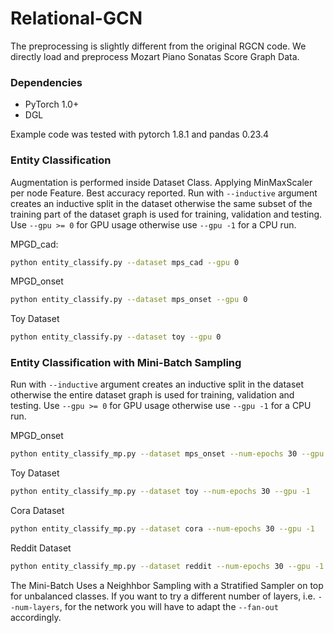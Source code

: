 # Relational-GCN 

The preprocessing is slightly different from the original RGCN code. We directly load and preprocess
Mozart Piano Sonatas Score Graph Data. 

### Dependencies
* PyTorch 1.0+
* DGL

Example code was tested with pytorch 1.8.1 and pandas 0.23.4

### Entity Classification

Augmentation is performed inside Dataset Class. Applying MinMaxScaler per node Feature. Best accuracy reported. Run with `--inductive` argument creates an inductive split in the dataset otherwise the same subset of the training part of the dataset graph is used for training, validation and testing. Use `--gpu >= 0` for GPU usage otherwise use `--gpu -1` for a CPU run.

MPGD_cad: 
```sh
python entity_classify.py --dataset mps_cad --gpu 0
```

MPGD_onset

```sh
python entity_classify.py --dataset mps_onset --gpu 0
```

Toy Dataset

```sh
python entity_classify.py --dataset toy --gpu 0
```


### Entity Classification with Mini-Batch Sampling

Run with `--inductive` argument creates an inductive split in the dataset otherwise the entire dataset graph is used for training, validation and testing. Use `--gpu >= 0` for GPU usage otherwise use `--gpu -1` for a CPU run.


MPGD_onset

```sh
python entity_classify_mp.py --dataset mps_onset --num-epochs 30 --gpu -1
```

Toy Dataset

```sh
python entity_classify_mp.py --dataset toy --num-epochs 30 --gpu -1
```

Cora Dataset

```sh
python entity_classify_mp.py --dataset cora --num-epochs 30 --gpu -1
```

Reddit Dataset

```sh
python entity_classify_mp.py --dataset reddit --num-epochs 30 --gpu -1
```


The Mini-Batch Uses a Neighhbor Sampling with a Stratified Sampler on top for unbalanced classes. If you want to try a different number of layers, i.e. `--num-layers`, for the network you will have to adapt the `--fan-out` accordingly.